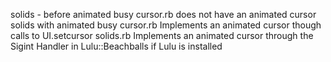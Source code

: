 solids - before animated busy cursor.rb does not have an animated cursor
solids with animated busy cursor.rb	 Implements an animated cursor though calls to UI.setcursor
solids.rb	Implements an animated cursor through the Sigint Handler in Lulu::Beachballs if Lulu is installed
